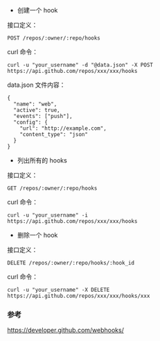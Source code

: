 - 创建一个 hook

接口定义：

```
POST /repos/:owner/:repo/hooks
```

curl 命令：

```
curl -u "your_username" -d "@data.json" -X POST
https://api.github.com/repos/xxx/xxx/hooks
```

data.json 文件内容：

```
{
  "name": "web",
  "active": true,
  "events": ["push"],
  "config": {
    "url": "http://example.com",
    "content_type": "json"
  }
}
```

- 列出所有的 hooks

接口定义：

```
GET /repos/:owner/:repo/hooks
```

curl 命令：

```
curl -u "your_username" -i
https://api.github.com/repos/xxx/xxx/hooks
```

- 删除一个 hook

接口定义：

```
DELETE /repos/:owner/:repo/hooks/:hook_id
```

curl 命令：

```
curl -u "your_username" -X DELETE
https://api.github.com/repos/xxx/xxx/hooks/xxx
```

### 参考

https://developer.github.com/webhooks/

